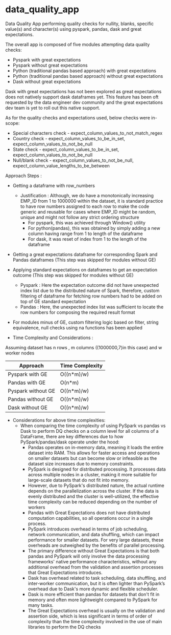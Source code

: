 # data_quality_app

Data Quality App performing quality checks for nullity, blanks, specific value(s) and character(s) using pyspark, pandas, dask and great expectations.

The overall app is composed of five modules attempting data quality checks:

+ Pyspark with great expectations
+ Pyspark without great expectations
+ Python (traditional pandas based approach) with great expectations
+ Python (traditional pandas based approach) without great expectations
+ Dask without great expectations

Dask with great expectations has not been explored as great expectations does not natively support dask dataframes yet. This feature has been oft requested by the data engineer dev community and the great expectations dev team is yet to roll out this native support.

As for the quality checks and expectations used, below checks were in-scope:

+ Special characters check - expect_column_values_to_not_match_regex
+ Country check - expect_column_values_to_be_in_set, expect_column_values_to_not_be_null
+ State check - expect_column_values_to_be_in_set, expect_column_values_to_not_be_null
+ Null/blank check - expect_column_values_to_not_be_null, expect_column_value_lengths_to_be_between

Approach Steps :

+ Getting a dataframe with row_numbers 
  - Justification : Although, we do have a monotonically increasing EMP_ID from 1 to 1000000 within the dataset, it is standard practice to have row numbers assigned to each row to make the code generic and reusable for cases where EMP_ID might be random, unique and might not follow any strict ordering structure
    - For pyspark, this was achieved through Window() utility 
    - For python(pandas), this was obtained by simply adding a new column having range from 1 to length of the dataframe
    - For dask, it was reset of index from 1 to the length of the dataframe
+ Getting a great expectations dataframe for corresponding Spark and Pandas dataframes (This step was skipped for modules without GE)
+ Applying standard expectations on dataframes to get an expectation outcome (This step was skipped for modules without GE)
  - Pyspark : Here the expectation outcome did not have unexpected index list due to the distributed nature of Spark, therefore, custom filtering of dataframe for fetching row numbers had to be added on top of GE standard expectation
  - Pandas : Here, the unexpected index list was sufficient to locate the row numbers for composing the required result format
+ For modules minus of GE, custom filtering logic based on filter, string equivalence, null checks using na functions has been applied

+ Time Complexity and Considerations :

Assuming dataset has n rows , m columns ((1000000,7)in this case) and w worker nodes

| Approach	| Time Complexity	|
|-----------|-------------------|
| Pyspark with GE| O((n*m)/w)|
| Pandas with GE| O(n*m)|
| Pyspark without GE| O((n*m)/w)|
| Pandas without GE| O((n*m)/w)|
| Dask without GE| O((n*m)/w)|

+ Considerations for above time complexities:
  - When comparing the time complexity of using PySpark vs pandas vs Dask to perform DQ checks on a column level for all columns of a DataFrame, there are key differences due to how PySpark/pandas/dask operate under the hood:
    - Pandas operates on in-memory data, meaning it loads the entire dataset into RAM. This allows for faster access and operations on smaller datasets but can become slow or infeasible as the dataset size increases due to memory constraints.
	- PySpark is designed for distributed processing. It processes data across multiple nodes in a cluster, making it more suitable for large-scale datasets that do not fit into memory.
	- However, due to PySpark's distributed nature, the actual runtime depends on the parallelization across the cluster. If the data is evenly distributed and the cluster is well-utilized, the effective time complexity can be reduced depending on the number of workers
	- Pandas with Great Expectations does not have distributed computation capabilities, so all operations occur in a single process.
	- PySpark introduces overhead in terms of job scheduling, network communication, and data shuffling, which can impact performance for smaller datasets. For very large datasets, these overheads are outweighed by the benefits of parallel processing.
	- The primary difference without Great Expectations is that both pandas and PySpark will only involve the data processing frameworks' native performance characteristics, without any additional overhead from the validation and assertion processes that Great Expectations introduces.
	- Dask has overhead related to task scheduling, data shuffling, and inter-worker communication, but it is often lighter than PySpark’s overhead due to Dask's more dynamic and flexible scheduler.
	- Dask is more efficient than pandas for datasets that don't fit in memory and often more lightweight compared to PySpark for many tasks.
	- The Great Expectations overhead is usually on the validation and assertion side, which is less significant in terms of order of complexity than the time complexity involved in the use of main libraries to perform the DQ checks